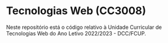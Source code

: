 # Tecnologias Web (CC3008)
Neste repositório está o código relativo à Unidade Curricular de Tecnologias Web do Ano Letivo 2022/2023 - DCC/FCUP.
